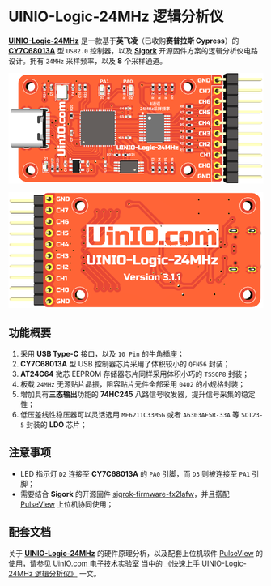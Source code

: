 # UINIO-Logic-24MHz 逻辑分析仪

[**UINIO-Logic-24MHz**](https://gitee.com/uinika/UINIO-Logic-24MHz) 是一款基于**英飞凌**（已收购**赛普拉斯 Cypress**）的 [**CY7C68013A**](https://www.infineon.com/cms/en/product/universal-serial-bus-usb-power-delivery-controller/peripheral-controllers/ez-usb-fx2lp/cy7c68013a-56ltxit/) 型 `USB2.0` 控制器，以及 [**Sigork**](https://sigrok.org/) 开源固件方案的逻辑分析仪电路设计。拥有 `24MHz` 采样频率，以及 **8** 个采样通道。

![](./Images/PCB-3D-1.png)

![](./Images/PCB-3D-2.png)

## 功能概要

1. 采用 **USB Type-C** 接口，以及 `10 Pin` 的牛角插座；
2. **CY7C68013A** 型 USB 控制器芯片采用了体积较小的 `QFN56` 封装；
3. **AT24C64** 微芯 EEPROM 存储器芯片同样采用体积小巧的 `TSSOP8` 封装；
4. 板载 `24MHz` 无源贴片晶振，阻容贴片元件全部采用 `0402` 的小规格封装；
5. 增加具有**三态输出**功能的 **74HC245** 八路信号收发器，提升信号采集的稳定性；
6. 低压差线性稳压器可以灵活选用 `ME6211C33M5G` 或者 `A6303AE5R-33A` 等 `SOT23-5` 封装的 **LDO** 芯片；

## 注意事项

- LED 指示灯 `D2` 连接至 **CY7C68013A** 的 `PA0` 引脚，而 `D3` 则被连接至 `PA1` 引脚；
- 需要结合 **Sigork** 的开源固件 [sigrok-firmware-fx2lafw](https://github.com/wuxx/sigrok-firmware-fx2lafw)，并且搭配 [PulseView](https://sigrok.org/wiki/Downloads) 上位机协同使用；

## 配套文档

关于 [**UINIO-Logic-24MHz**](https://gitee.com/uinika/UINIO-Logic-24MHz) 的硬件原理分析，以及配套上位机软件 [PulseView](https://sigrok.org/wiki/Downloads) 的使用，请参见 [UinIO.com 电子技术实验室](https://www.uinio.com/) 当中的 [《快速上手 UINIO-Logic-24MHz 逻辑分析仪》](http://uinio.com/Project/UINIO-Logic-24MHz/) 一文。
